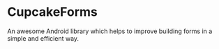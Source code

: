 # CupcakeForms
An awesome Android library which helps to improve building forms in a simple and efficient way.
